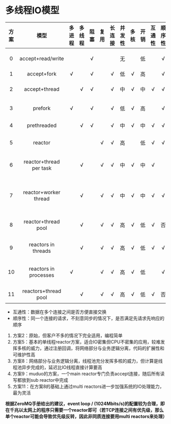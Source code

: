 # 多线程IO模型

|方案|模型|多进程|多线程|阻塞|复用|长连接|并发性|多核|开销|互通性|顺序性|线程数|特点|
|:---:|:---:|:---:|:---:|:---:|:---:|:---:|:---:|:---:|:---:|:---:|:---:|:---:|:---:|
|0|accept+read/write| | |&radic;| | |无| |低| |&radic;|固定|one client every time|
|1|accept+fork|&radic;| |&radic;| | &radic;|低|&radic;|高| |&radic;||变化|one process per client|
|2|accept+thread| |&radic;|&radic;| |&radic;|中|&radic;|中|&radic;|&radic;|变化|one thread per client|
|3|prefork|&radic;| |&radic;| |&radic;|低|&radic;|高| |&radic;|变化|
|4|prethreaded| |&radic;|&radic;| |&radic;|中|&radic;|中|&radic;|&radic;|变化|
|5|reactor| | | |&radic;|&radic;|高| |低|&radic;|&radic;|固定|单线程reactor|
|6|reactor+thread per task| |&radic;| |&radic;|&radic;|中|&radic;|中|&radic;| |变化|one thread per request|
|7|reactor+worker thread| |&radic;| |&radic;|&radic;|中|&radic;|中|&radic;|&radic;|变化|one worker thread per connectio|
|8|reactor+thread pool| |&radic;| |&radic;|&radic;|高|&radic;|低|&radic;|否|固定|主线程IO工作线程计算|
|9|reactors in threads| |&radic;| |&radic;|&radic;|高|&radic;|低|&radic;|&radic;|固定|one loop per thread|
|10|reactors in processes|&radic;| | |&radic;|&radic;|高|&radic;|低| |&radic;|固定|one loop per process (Nginx)|
|11|reactors+thread pool| |&radic;| |&radic;|&radic;|高|&radic;|低|&radic;|否|固定|最灵活(Netty)|

- 互通性：数据在多个连接之间是否方便直接交换
- 顺序性：同一个连接的请求，不刻意同步的情况下，是否满足先请求先响应的顺序

1. 方案2：原始，但客户不多的情况下完全适用，编程简单
2. 方案5：基本的单线程reactor方案，适合IO密集但CPU不密集的应用，较难发挥多核的威力，通过注册回调，将网络部分与业务逻辑分离，代码的扩展性和可维护性高
3. 方案8：网络部分与业务逻辑分离，线程池充分发挥多核的威力，但计算是线程池异步完成的，延迟比IO线程直接计算要高
4. 方案9：muduo的方案，一个main reactor专门负责accept连接，随后所有读写都放到sub reactor中完成
5. 方案11：在方案8的基础上通过multi reactors进一步加强系统的IO处理能力，最为灵活

**根据ZeroMQ手册给出的建议，event loop / (1024Mbits/s)的配置较为合理，即在千兆以太网上的程序只需要一个reactor即可（若TCP连接之间有优先级，那么单个reactor可能会导致优先级反转，因此非同质连接要用multi reactors来处理）**